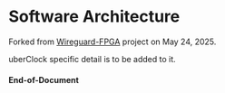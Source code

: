 # Software Architecture

Forked from [Wireguard-FPGA](https://github.com/chili-chips-ba/wireguard-fpga) project on May 24, 2025.

uberClock specific detail is to be added to it.


#### End-of-Document
